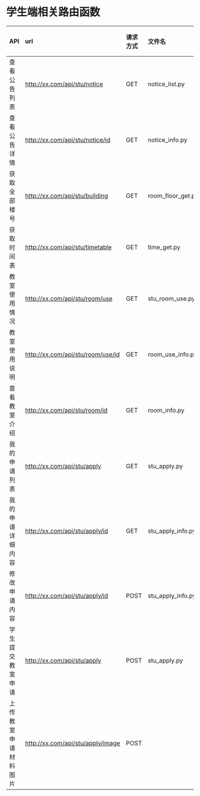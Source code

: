# 学生端相关路由函数

|API |url|请求方式|文件名|负责人|
|:----|:----|:----|:----|:---|
|查看公告列表|http://xx.com/api/stu/notice|GET|notice_list.py|王政|
|查看公告详情|http://xx.com/api/stu/notice/id|GET|notice_info.py|王政|
|获取全部楼号|http://xx.com/api/stu/building|GET|room_floor_get.py|向乾龙|
|获取时间表|http://xx.com/api/stu/timetable|GET|time_get.py|向乾龙|
|教室使用情况|http://xx.com/api/stu/room/use|GET|stu_room_use.py|俞斌|
|教室使用说明|http://xx.com/api/stu/room/use/id|GET|room_use_info.py|钟亦奇|
|查看教室介绍|http://xx.com/api/stu/room/id|GET|room_info.py|钟亦奇|
|我的申请列表|http://xx.com/api/stu/apply|GET|stu_apply.py|俞斌|
|我的申请详细内容|http://xx.com/api/stu/apply/id|GET|stu_apply_info.py|俞斌|
|修改申请内容|http://xx.com/api/stu/apply/id|POST|stu_apply_info.py|向乾龙|
|学生提交教室申请|http://xx.com/api/stu/apply|POST|stu_apply.py|王政|
|上传教室申请材料图片|http://xx.com/api/stu/apply/image|POST|||
